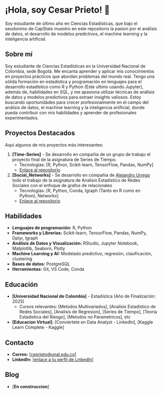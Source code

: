 # ¡Hola, soy Cesar Prieto! 👋
Soy estudiante de último año en Ciencias Estadísticas, que bajo el seudonimo de CapStats muestro en este repositorio la pasion por el análisis de datos, el desarrollo de modelos predictivos, el machine learning y la inteligencia artificial.

## Sobre mí 
Soy estudiante de Ciencias Estadísticas en la Universidad Nacional de Colombia, sede Bogotá. Me encanta aprender y aplicar mis conocimientos en proyectos prácticos que abordan problemas del mundo real. Tengo una sólida formación en estadística y programación en lenguajes para el desarrollo estadístico como R y Python (Este ultimo usando Jupyter), además de, habilidades en SQL, y me apasiona utilizar técnicas de análisis de datos y modelos predictivos para extraer insights valiosos. Estoy buscando oportunidades para crecer profesionalmente en el campo del análisis de datos, el machine learning y la inteligencia artificial, donde pueda contribuir con mis habilidades y aprender de profesionales experimentados.

## Proyectos Destacados
Aquí algunos de mis proyectos más interesantes:

1. **[Time-Series]** - Se desarrollo en compañia de un grupo de trabajo el proyecto final de la asignatura de Series de Tiempo.
   - Tecnologías: [R, Python, Scikit-learn, TensorFlow, Pandas, NumPy]
   - [Enlace al repositorio](https://github.com/CapStats-ML/Time-series)
2. **[Social_Networks]** - Se desarrollo en compañia de [Alejandro Urrego](https://github.com/aurreg) todo el trabajo de la asignatura de Analisis Estadistico de Redes Sociales con el enfoque de grafos de relacionales
   - Tecnologías: [R, Python, Conda, Igraph (Tanto en R como en Python), Networkx]
   - [Enlace al repositorio](https://github.com/CapStats-ML/Social_Networks)

## Habilidades
- **Lenguajes de programación:** R, Python
- **Frameworks y Librerías:** Scikit-learn, TensorFlow, Pandas, NumPy, Dplyr, Igraph
- **Análisis de Datos y Visualización:** RStudio, Jupyter Notebook, Matplotlib, Seaborn, Plotly
- **Machine Learning y AI:** Modelado predictivo, regresión, clasificación, clustering
- **Bases de datos:** PostgreSQL
- **Herramientas:** Git, VS Code, Conda

## Educación
- **[Universidad Nacional de Colombia]** - Estadística (Año de Finalización: 2025)
  - Cursos relevantes: [Metodos Multivariados], [Analisis Estadistico de Redes Sociales], [Analisis de Regresion], [Series de Tiempo], [Teoria Estadistica del Riesgo], [Metodos no Parametricos], etc
- **[Educacion Virtual]**: [Conviertete en Data Analyst - LinkedIn], [Kaggle Learn Complete - Kaggle]

## Contacto
- **Correo:** [ceprieto@unal.edu.co]
- **LinkedIn:** [[enlace a tu perfil de LinkedIn](https://www.linkedin.com/in/cesar-prietosrt/)]

## Blog
- [**En construccion**]

